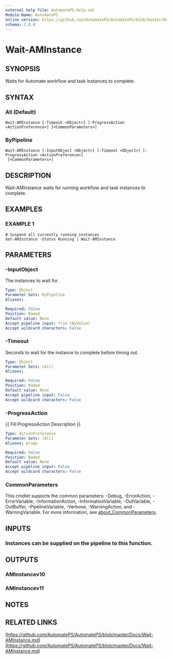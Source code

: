 ```yaml
---
external help file: AutomatePS-help.xml
Module Name: AutomatePS
online version: https://github.com/AutomatePS/AutomatePS/blob/master/Docs/Wait-AMInstance.md
schema: 2.0.0
---
```


# Wait-AMInstance

## SYNOPSIS
Waits for Automate workflow and task instances to complete.

## SYNTAX

### All (Default)
```
Wait-AMInstance [-Timeout <Object>] [-ProgressAction <ActionPreference>] [<CommonParameters>]
```

### ByPipeline
```
Wait-AMInstance [-InputObject <Object>] [-Timeout <Object>] [-ProgressAction <ActionPreference>]
 [<CommonParameters>]
```

## DESCRIPTION
Wait-AMInstance waits for running workflow and task instances to complete.

## EXAMPLES

### EXAMPLE 1
```
# Suspend all currently running instances
Get-AMInstance -Status Running | Wait-AMInstance
```

## PARAMETERS

### -InputObject
The instances to wait for.

```yaml
Type: Object
Parameter Sets: ByPipeline
Aliases:

Required: False
Position: Named
Default value: None
Accept pipeline input: True (ByValue)
Accept wildcard characters: False
```

### -Timeout
Seconds to wait for the instance to complete before timing out.

```yaml
Type: Object
Parameter Sets: (All)
Aliases:

Required: False
Position: Named
Default value: None
Accept pipeline input: False
Accept wildcard characters: False
```

### -ProgressAction
{{ Fill ProgressAction Description }}

```yaml
Type: ActionPreference
Parameter Sets: (All)
Aliases: proga

Required: False
Position: Named
Default value: None
Accept pipeline input: False
Accept wildcard characters: False
```

### CommonParameters
This cmdlet supports the common parameters: -Debug, -ErrorAction, -ErrorVariable, -InformationAction, -InformationVariable, -OutVariable, -OutBuffer, -PipelineVariable, -Verbose, -WarningAction, and -WarningVariable. For more information, see [about_CommonParameters](http://go.microsoft.com/fwlink/?LinkID=113216).

## INPUTS

### Instances can be supplied on the pipeline to this function.
## OUTPUTS

### AMInstancev10
### AMInstancev11
## NOTES

## RELATED LINKS

[https://github.com/AutomatePS/AutomatePS/blob/master/Docs/Wait-AMInstance.md](https://github.com/AutomatePS/AutomatePS/blob/master/Docs/Wait-AMInstance.md)

